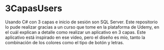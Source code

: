 # 3CapasUsers
Usando C# con 3 capas e inicio de sesión son SQL Server.
Este repositorio lo pude realizar gracias a un curso que tome en la plataforma de Udemy, en el cuál explican a detalle como realizar un aplicativo en 3 capas.
Este aplicativo está inspirado en ese video, pero el diseño es mío, tanto la combinación de los colores como el tipo de botón y letras.
